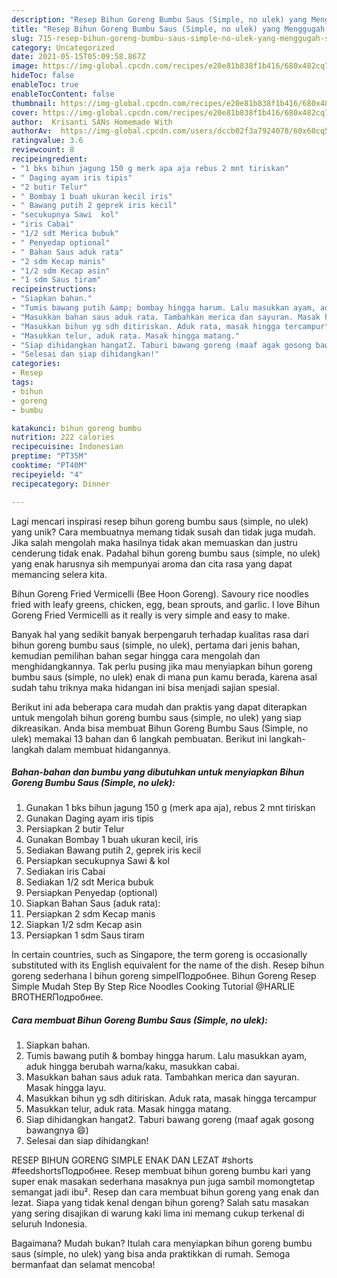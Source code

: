 ```yaml
---
description: "Resep Bihun Goreng Bumbu Saus (Simple, no ulek) yang Menggugah Selera"
title: "Resep Bihun Goreng Bumbu Saus (Simple, no ulek) yang Menggugah Selera"
slug: 715-resep-bihun-goreng-bumbu-saus-simple-no-ulek-yang-menggugah-selera
category: Uncategorized
date: 2021-05-15T05:09:58.867Z
image: https://img-global.cpcdn.com/recipes/e20e81b838f1b416/680x482cq70/bihun-goreng-bumbu-saus-simple-no-ulek-foto-resep-utama.jpg
hideToc: false
enableToc: true
enableTocContent: false
thumbnail: https://img-global.cpcdn.com/recipes/e20e81b838f1b416/680x482cq70/bihun-goreng-bumbu-saus-simple-no-ulek-foto-resep-utama.jpg
cover: https://img-global.cpcdn.com/recipes/e20e81b838f1b416/680x482cq70/bihun-goreng-bumbu-saus-simple-no-ulek-foto-resep-utama.jpg
author:  Krisanti SANs Homemade With
authorAv:  https://img-global.cpcdn.com/users/dccb02f3a7924078/60x60cq50/avatar.jpg
ratingvalue: 3.6
reviewcount: 8
recipeingredient:
- "1 bks bihun jagung 150 g merk apa aja rebus 2 mnt tiriskan"
- " Daging ayam iris tipis"
- "2 butir Telur"
- " Bombay 1 buah ukuran kecil iris"
- " Bawang putih 2 geprek iris kecil"
- "secukupnya Sawi  kol"
- "iris Cabai"
- "1/2 sdt Merica bubuk"
- " Penyedap optional"
- " Bahan Saus aduk rata"
- "2 sdm Kecap manis"
- "1/2 sdm Kecap asin"
- "1 sdm Saus tiram"
recipeinstructions:
- "Siapkan bahan."
- "Tumis bawang putih &amp; bombay hingga harum. Lalu masukkan ayam, aduk hingga berubah warna/kaku, masukkan cabai."
- "Masukkan bahan saus aduk rata. Tambahkan merica dan sayuran. Masak hingga layu."
- "Masukkan bihun yg sdh ditiriskan. Aduk rata, masak hingga tercampur"
- "Masukkan telur, aduk rata. Masak hingga matang."
- "Siap dihidangkan hangat2. Taburi bawang goreng (maaf agak gosong bawangnya 😄)"
- "Selesai dan siap dihidangkan!"
categories:
- Resep
tags:
- bihun
- goreng
- bumbu

katakunci: bihun goreng bumbu 
nutrition: 222 calories
recipecuisine: Indonesian
preptime: "PT35M"
cooktime: "PT40M"
recipeyield: "4"
recipecategory: Dinner

---
```



Lagi mencari inspirasi resep bihun goreng bumbu saus (simple, no ulek) yang unik? Cara membuatnya memang tidak susah dan tidak juga mudah. Jika salah mengolah maka hasilnya tidak akan memuaskan dan justru cenderung tidak enak. Padahal bihun goreng bumbu saus (simple, no ulek) yang enak harusnya sih mempunyai aroma dan cita rasa yang dapat memancing selera kita.


Bihun Goreng Fried Vermicelli (Bee Hoon Goreng). Savoury rice noodles fried with leafy greens, chicken, egg, bean sprouts, and garlic. I love Bihun Goreng Fried Vermicelli as it really is very simple and easy to make.

Banyak hal yang sedikit banyak berpengaruh terhadap kualitas rasa dari bihun goreng bumbu saus (simple, no ulek), pertama dari jenis bahan, kemudian pemilihan bahan segar hingga cara mengolah dan menghidangkannya. Tak perlu pusing jika mau menyiapkan bihun goreng bumbu saus (simple, no ulek) enak di mana pun kamu berada, karena asal sudah tahu triknya maka hidangan ini bisa menjadi sajian spesial.


Berikut ini ada beberapa cara mudah dan praktis yang dapat diterapkan untuk mengolah bihun goreng bumbu saus (simple, no ulek) yang siap dikreasikan. Anda bisa membuat Bihun Goreng Bumbu Saus (Simple, no ulek) memakai 13 bahan dan 6 langkah pembuatan. Berikut ini langkah-langkah dalam membuat hidangannya.

<!--inarticleads1-->

##### Bahan-bahan dan bumbu yang dibutuhkan untuk menyiapkan Bihun Goreng Bumbu Saus (Simple, no ulek):

1. Gunakan 1 bks bihun jagung 150 g (merk apa aja), rebus 2 mnt tiriskan
1. Gunakan  Daging ayam iris tipis
1. Persiapkan 2 butir Telur
1. Gunakan  Bombay 1 buah ukuran kecil, iris
1. Sediakan  Bawang putih 2, geprek iris kecil
1. Persiapkan secukupnya Sawi &amp; kol
1. Sediakan iris Cabai
1. Sediakan 1/2 sdt Merica bubuk
1. Persiapkan  Penyedap (optional)
1. Siapkan  Bahan Saus (aduk rata):
1. Persiapkan 2 sdm Kecap manis
1. Siapkan 1/2 sdm Kecap asin
1. Persiapkan 1 sdm Saus tiram


In certain countries, such as Singapore, the term goreng is occasionally substituted with its English equivalent for the name of the dish. Resep bihun goreng sederhana l bihun goreng simpelПодробнее. Bihun Goreng Resep Simple Mudah Step By Step Rice Noodles Cooking Tutorial @HARLIE BROTHERПодробнее. 

<!--inarticleads2-->

##### Cara membuat Bihun Goreng Bumbu Saus (Simple, no ulek):

1. Siapkan bahan.
1. Tumis bawang putih &amp; bombay hingga harum. Lalu masukkan ayam, aduk hingga berubah warna/kaku, masukkan cabai.
1. Masukkan bahan saus aduk rata. Tambahkan merica dan sayuran. Masak hingga layu.
1. Masukkan bihun yg sdh ditiriskan. Aduk rata, masak hingga tercampur
1. Masukkan telur, aduk rata. Masak hingga matang.
1. Siap dihidangkan hangat2. Taburi bawang goreng (maaf agak gosong bawangnya 😄)
1. Selesai dan siap dihidangkan!

RESEP BIHUN GORENG SIMPLE ENAK DAN LEZAT #shorts #feedshortsПодробнее. Resep membuat bihun goreng bumbu kari yang super enak masakan sederhana masaknya pun juga sambil momongtetap semangat jadi ibu². Resep dan cara membuat bihun goreng yang enak dan lezat. Siapa yang tidak kenal dengan bihun goreng? Salah satu masakan yang sering disajikan di warung kaki lima ini memang cukup terkenal di seluruh Indonesia. 

Bagaimana? Mudah bukan? Itulah cara menyiapkan bihun goreng bumbu saus (simple, no ulek) yang bisa anda praktikkan di rumah. Semoga bermanfaat dan selamat mencoba!

